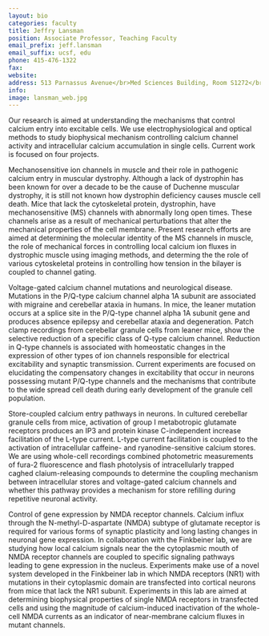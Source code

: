 ```yaml
---
layout: bio
categories: faculty
title: Jeffry Lansman
position: Associate Professor, Teaching Faculty
email_prefix: jeff.lansman
email_suffix: ucsf, edu
phone: 415-476-1322
fax: 
website: 
address: 513 Parnassus Avenue</br>Med Sciences Building, Room S1272</br>San Francisco, CA 94143-0450
info: 
image: lansman_web.jpg
---
```


Our research is aimed at understanding the mechanisms that control calcium entry into excitable cells. We use electrophysiological and optical methods to study biophysical mechanism controlling calcium channel activity and intracellular calcium accumulation in single cells. Current work is focused on four projects.

Mechanosensitive ion channels in muscle and their role in pathogenic calcium entry in muscular dystrophy. Although a lack of dystrophin has been known for over a decade to be the cause of Duchenne muscular dystrophy, it is still not known how dystrophin deficiency causes muscle cell death. Mice that lack the cytoskeletal protein, dystrophin, have mechanosensitive (MS) channels with abnormally long open times. These channels arise as a result of mechanical perturbations that alter the mechanical properties of the cell membrane. Present research efforts are aimed at determining the molecular identity of the MS channels in muscle, the role of mechanical forces in controlling local calcium ion fluxes in dystrophic muscle using imaging methods, and determing the the role of various cytoskeletal proteins in controlling how tension in the bilayer is coupled to channel gating.

Voltage-gated calcium channel mutations and neurological disease. Mutations in the P/Q-type calcium channel alpha 1A subunit are associated with migraine and cerebellar ataxia in humans. In mice, the leaner mutation occurs at a splice site in the P/Q-type channel alpha 1A subunit gene and produces absence epilepsy and cerebellar ataxia and degeneration. Patch clamp recordings from cerebellar granule cells from leaner mice, show the selective reduction of a specific class of Q-type calcium channel. Reduction in Q-type channels is associated with homeostatic changes in the expression of other types of ion channels responsible for electrical excitability and synaptic transmission. Current experiments are focused on elucidating the compensatory changes in excitability that occur in neurons possessing mutant P/Q-type channels and the mechanisms that contribute to the wide spread cell death during early development of the granule cell population.

Store-coupled calcium entry pathways in neurons. In cultured cerebellar granule cells from mice, activation of group I metabotropic glutamate receptors produces an IP3 and protein kinase C-independent increase facilitation of the L-type current. L-type current facilitation is coupled to the activation of intracellular caffeine- and ryanodine-sensitive calcium stores. We are using whole-cell recordings combined photometric measurements of fura-2 fluorescence and flash photolysis of intracellularly trapped caghed claium-releasing compounds to determine the coupling mechanism between intracellular stores and voltage-gated calcium channels and whether this pathway provides a mechanism for store refilling during repetitive neuronal activity.

Control of gene expression by NMDA receptor channels. Calcium influx through the N-methyl-D-aspartate (NMDA) subtype of glutamate receptor is required for various forms of synaptic plasticity and long lasting changes in neuronal gene expression. In collaboration with the Finkbeiner lab, we are studying how local calcium signals near the the cytoplasmic mouth of NMDA receptor channels are coupled to specific signaling pathways leading to gene expression in the nucleus. Experiments make use of a novel system developed in the Finkbeiner lab in which NMDA receptors (NR1) with mutations in their cytoplasmic domain are transfected into cortical neurons from mice that lack the NR1 subunit. Experiments in this lab are aimed at determining biophysical properties of single NMDA receptors in transfected cells and using the magnitude of calcium-induced inactivation of the whole-cell NMDA currents as an indicator of near-membrane calcium fluxes in mutant channels.